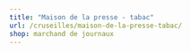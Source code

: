 ```yaml
---
title: "Maison de la presse - tabac"
url: /cruseilles/maison-de-la-presse-tabac/
shop: marchand de journaux
---
```

